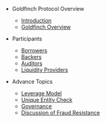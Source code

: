 - Goldfinch Protocol Overview
  - [Introduction](/introduction/introduction.md)
  - [Goldfinch Overview](/introduction/overview.md)

- Participants
  - [Borrowers](/participants/borrowers.md)
  - [Backers](/participants/backers.md)
  - [Auditors](/participants/auditors.md)
  - [Liquidity Providers](/participants/liquidityProviders.md)
  
- Advance Topics
  - [Leverage Model](/advance/leverageModel.md)
  - [Unique Entity Check](/advance/uniqueEntityCheck.md)
  - [Governance](/advance/governance.md)
  - [Discussion of Fraud Resistance](/advance/discussionOfFraudResistance.md)
